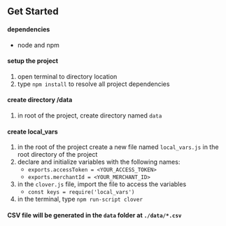 ## Get Started
#### dependencies
- node and npm

#### setup the project
1. open terminal to directory location
1. type `npm install` to resolve all project dependencies

#### **create directory /data**
1. in root of the project, create directory named `data`

#### create local_vars
1. in the root of the project create a new file named `local_vars.js` in the root directory of the project 
1. declare and initialize variables with the following names:
    - `exports.accessToken = <YOUR_ACCESS_TOKEN>`
    - `exports.merchantId = <YOUR_MERCHANT_ID>`
1. in the `clover.js` file, import the file to access the variables 
     - `const keys = require('local_vars')`
1. in the terminal, type `npm run-script clover`

#### CSV file will be generated in the `data` folder at `./data/*.csv`
